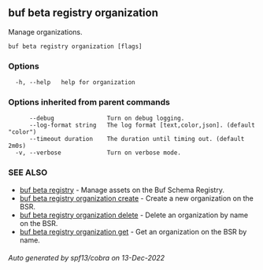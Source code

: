 ## buf beta registry organization

Manage organizations.

```
buf beta registry organization [flags]
```

### Options

```
  -h, --help   help for organization
```

### Options inherited from parent commands

```
      --debug               Turn on debug logging.
      --log-format string   The log format [text,color,json]. (default "color")
      --timeout duration    The duration until timing out. (default 2m0s)
  -v, --verbose             Turn on verbose mode.
```

### SEE ALSO

* [buf beta registry](buf_beta_registry.md)	 - Manage assets on the Buf Schema Registry.
* [buf beta registry organization create](buf_beta_registry_organization_create.md)	 - Create a new organization on the BSR.
* [buf beta registry organization delete](buf_beta_registry_organization_delete.md)	 - Delete an organization by name on the BSR.
* [buf beta registry organization get](buf_beta_registry_organization_get.md)	 - Get an organization on the BSR by name.

###### Auto generated by spf13/cobra on 13-Dec-2022
